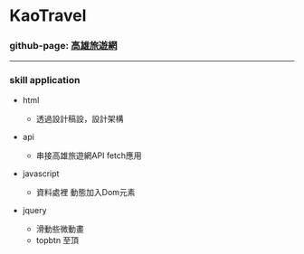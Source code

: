 # KaoTravel

### github-page:  [高雄旅遊網](https://ball77111.github.io/2022-chatTalker-AI/)
---
### skill application
 - html
    - 透過設計稿設，設計架構
    
 - api
    - 串接高雄旅遊網API fetch應用
    
 - javascript
    - 資料處裡 動態加入Dom元素
    
 - jquery
    - 滑動些微動畫
    - topbtn 至頂
